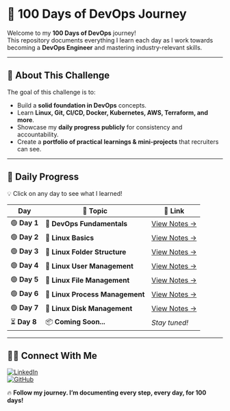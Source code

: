 # 🚀 100 Days of DevOps Journey

Welcome to my **100 Days of DevOps** journey!  
This repository documents everything I learn each day as I work towards becoming a **DevOps Engineer** and mastering industry-relevant skills.

---

## 📌 About This Challenge
The goal of this challenge is to:
- Build a **solid foundation in DevOps** concepts.
- Learn **Linux, Git, CI/CD, Docker, Kubernetes, AWS, Terraform, and more**.
- Showcase my **daily progress publicly** for consistency and accountability.
- Create a **portfolio of practical learnings & mini-projects** that recruiters can see.

---

## 📅 Daily Progress

💡 Click on any day to see what I learned!

| Day | 📖 Topic | 🔗 Link |
|-----|---------|---------|
| 🟢 **Day 1** | 🚀 **DevOps Fundamentals** | [View Notes →](./01-intro-to-devops/README.md) |
| 🟢 **Day 2** | 🐧 **Linux Basics** | [View Notes →](./02-linux-essentials/README.md) |
| 🟢 **Day 3** | 🐧 **Linux Folder Structure** | [View Notes →](./03-linux-folder-structure/README.md) |
| 🟢 **Day 4** | 🐧 **Linux User Management** | [View Notes →](./04-linux-user-management/README.md) |
| 🟢 **Day 5** | 🐧 **Linux File Management** | [View Notes →](./05-linux-file-management/README.md) |
| 🟢 **Day 6** | 🐧 **Linux Process Management** | [View Notes →](./06-linux-process-management/README.md) |
| 🟢 **Day 7** | 🐧 **Linux Disk Management** | [View Notes →](./07-linux-disk-management/README.md) |
| ⏳ **Day 8** | 📦 **Coming Soon...** | _Stay tuned!_ |

---

## 🧑‍💻 Connect With Me  

[![LinkedIn](https://img.shields.io/badge/LinkedIn-0A66C2?style=for-the-badge&logo=linkedin&logoColor=white)](https://www.linkedin.com/in/prakashsalapu/)  
[![GitHub](https://img.shields.io/badge/GitHub-181717?style=for-the-badge&logo=github&logoColor=white)](https://github.com/prakashsalapu)


🔥 **Follow my journey. I’m documenting every step, every day, for 100 days!**
